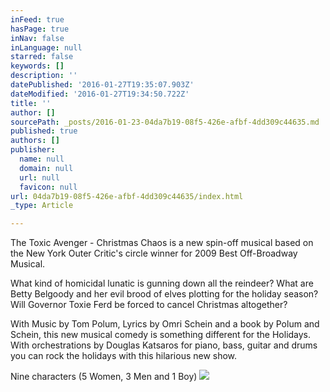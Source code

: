 ```yaml
---
inFeed: true
hasPage: true
inNav: false
inLanguage: null
starred: false
keywords: []
description: ''
datePublished: '2016-01-27T19:35:07.903Z'
dateModified: '2016-01-27T19:34:50.722Z'
title: ''
author: []
sourcePath: _posts/2016-01-23-04da7b19-08f5-426e-afbf-4dd309c44635.md
published: true
authors: []
publisher:
  name: null
  domain: null
  url: null
  favicon: null
url: 04da7b19-08f5-426e-afbf-4dd309c44635/index.html
_type: Article

---
```

The Toxic Avenger - Christmas Chaos is a new spin-off musical based on the New York Outer Critic's circle winner for 2009 Best Off-Broadway Musical.

What kind of homicidal lunatic is gunning down all the reindeer? What are Betty Belgoody and her evil brood of elves plotting for the holiday season? Will Governor Toxie Ferd be forced to cancel Christmas altogether?

With Music by Tom Polum, Lyrics by Omri Schein and a book by Polum and Schein, this new musical comedy is something different for the Holidays.  With orchestrations by Douglas Katsaros for piano, bass, guitar and drums you can rock the holidays with this hilarious new show.

Nine characters (5 Women, 3 Men and 1 Boy)
![](https://the-grid-user-content.s3-us-west-2.amazonaws.com/aa2f5402-dca3-45ea-ae44-900ae9a10dd0.jpg)